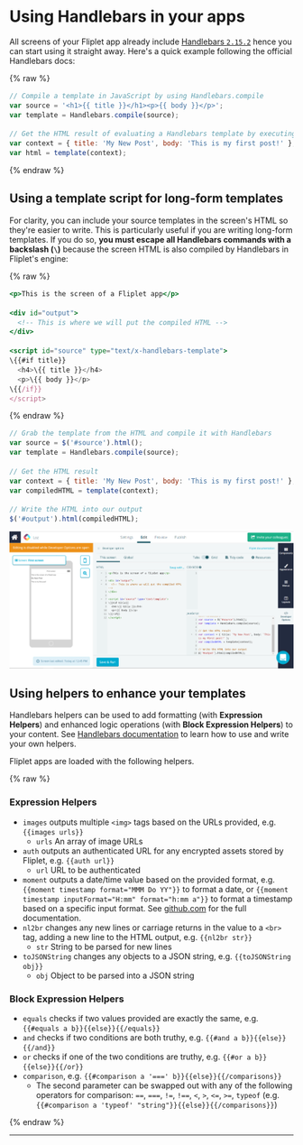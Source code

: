 # Using Handlebars in your apps

All screens of your Fliplet app already include [Handlebars `2.15.2`](https://handlebarsjs.com/) hence you can start using it straight away. Here's a quick example following the official Handlebars docs:

{% raw %}
```js
// Compile a template in JavaScript by using Handlebars.compile
var source = '<h1>{{ title }}</h1><p>{{ body }}</p>';
var template = Handlebars.compile(source);

// Get the HTML result of evaluating a Handlebars template by executing the template with a context.
var context = { title: 'My New Post', body: 'This is my first post!' };
var html = template(context);
```
{% endraw %}

## Using a template script for long-form templates

For clarity, you can include your source templates in the screen's HTML so they're easier to write. This is particularly useful if you are writing long-form templates. If you do so, **you must escape all Handlebars commands with a backslash (`\`)** because the screen HTML is also compiled by Handlebars in Fliplet's engine:

{% raw %}
```handlebars
<p>This is the screen of a Fliplet app</p>

<div id="output">
  <!-- This is where we will put the compiled HTML -->
</div>

<script id="source" type="text/x-handlebars-template">
\{{#if title}}
  <h4>\{{ title }}</h4>
  <p>\{{ body }}</p>
\{{/if}}
</script>
```
{% endraw %}

```js
// Grab the template from the HTML and compile it with Handlebars
var source = $('#source').html();
var template = Handlebars.compile(source);

// Get the HTML result
var context = { title: 'My New Post', body: 'This is my first post!' };
var compiledHTML = template(context);

// Write the HTML into our output
$('#output').html(compiledHTML);
```

<img src="../../assets/img/handlebars.png" />

## Using helpers to enhance your templates

Handlebars helpers can be used to add formatting (with **Expression Helpers**) and enhanced logic operations (with **Block Expression Helpers**) to your content. See [Handlebars documentation](https://handlebarsjs.com/) to learn how to use and write your own helpers.

Fliplet apps are loaded with the following helpers.

{% raw %}

### Expression Helpers

- `images` outputs multiple `<img>` tags based on the URLs provided, e.g. `{{images urls}}`
   - `urls` An array of image URLs
- `auth` outputs an authenticated URL for any encrypted assets stored by Fliplet, e.g. `{{auth url}}`
   - `url` URL to be authenticated
- `moment` outputs a date/time value based on the provided format, e.g. `{{moment timestamp format="MMM Do YY"}}` to format a date, or `{{moment timestamp inputFormat="H:mm" format="h:mm a"}}` to format a timestamp based on a specific input format. See [github.com](https://github.com/Fliplet/handlebars-helper-moment/blob/master/README.md) for the full documentation.
- `nl2br` changes any new lines or carriage returns in the value to a `<br>` tag, adding a new line to the HTML output, e.g. `{{nl2br str}}`
   - `str` String to be parsed for new lines
- `toJSONString` changes any objects to a JSON string, e.g. `{{toJSONString obj}}`
   - `obj` Object to be parsed into a JSON string

### Block Expression Helpers

- `equals` checks if two values provided are exactly the same, e.g. `{{#equals a b}}{{else}}{{/equals}}`
- `and` checks if two conditions are both truthy, e.g. `{{#and a b}}{{else}}{{/and}}`
- `or` checks if one of the two conditions are truthy, e.g. `{{#or a b}}{{else}}{{/or}}`
- `comparison`, e.g. `{{#comparison a '===' b}}{{else}}{{/comparisons}}`
   - The second parameter can be swapped out with any of the following operators for comparison: `==`, `===`, `!=`, `!==`, `<`, `>`, `<=`, `>=`, `typeof` (e.g. `{{#comparison a 'typeof' "string"}}{{else}}{{/comparisons}}`)

{% endraw %}

---

